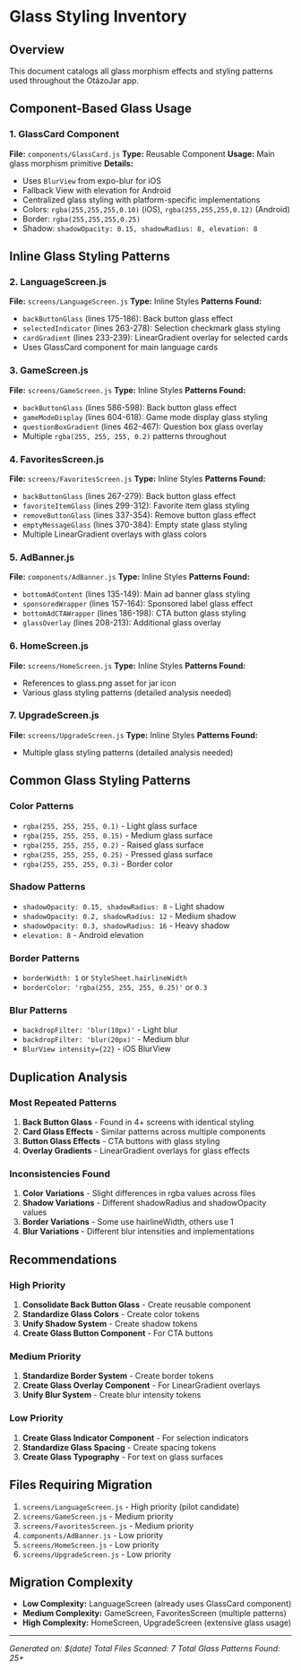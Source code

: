 # Glass Styling Inventory

## Overview
This document catalogs all glass morphism effects and styling patterns used throughout the OtázoJar app.

## Component-Based Glass Usage

### 1. GlassCard Component
**File:** `components/GlassCard.js`
**Type:** Reusable Component
**Usage:** Main glass morphism primitive
**Details:**
- Uses `BlurView` from expo-blur for iOS
- Fallback View with elevation for Android
- Centralized glass styling with platform-specific implementations
- Colors: `rgba(255,255,255,0.10)` (iOS), `rgba(255,255,255,0.12)` (Android)
- Border: `rgba(255,255,255,0.25)`
- Shadow: `shadowOpacity: 0.15, shadowRadius: 8, elevation: 8`

## Inline Glass Styling Patterns

### 2. LanguageScreen.js
**File:** `screens/LanguageScreen.js`
**Type:** Inline Styles
**Patterns Found:**
- `backButtonGlass` (lines 175-186): Back button glass effect
- `selectedIndicator` (lines 263-278): Selection checkmark glass styling
- `cardGradient` (lines 233-239): LinearGradient overlay for selected cards
- Uses GlassCard component for main language cards

### 3. GameScreen.js
**File:** `screens/GameScreen.js`
**Type:** Inline Styles
**Patterns Found:**
- `backButtonGlass` (lines 586-598): Back button glass effect
- `gameModeDisplay` (lines 604-618): Game mode display glass styling
- `questionBoxGradient` (lines 462-467): Question box glass overlay
- Multiple `rgba(255, 255, 255, 0.2)` patterns throughout

### 4. FavoritesScreen.js
**File:** `screens/FavoritesScreen.js`
**Type:** Inline Styles
**Patterns Found:**
- `backButtonGlass` (lines 267-279): Back button glass effect
- `favoriteItemGlass` (lines 299-312): Favorite item glass styling
- `removeButtonGlass` (lines 337-354): Remove button glass effect
- `emptyMessageGlass` (lines 370-384): Empty state glass styling
- Multiple LinearGradient overlays with glass colors

### 5. AdBanner.js
**File:** `components/AdBanner.js`
**Type:** Inline Styles
**Patterns Found:**
- `bottomAdContent` (lines 135-149): Main ad banner glass styling
- `sponsoredWrapper` (lines 157-164): Sponsored label glass effect
- `bottomAdCTAWrapper` (lines 186-198): CTA button glass styling
- `glassOverlay` (lines 208-213): Additional glass overlay

### 6. HomeScreen.js
**File:** `screens/HomeScreen.js`
**Type:** Inline Styles
**Patterns Found:**
- References to glass.png asset for jar icon
- Various glass styling patterns (detailed analysis needed)

### 7. UpgradeScreen.js
**File:** `screens/UpgradeScreen.js`
**Type:** Inline Styles
**Patterns Found:**
- Multiple glass styling patterns (detailed analysis needed)

## Common Glass Styling Patterns

### Color Patterns
- `rgba(255, 255, 255, 0.1)` - Light glass surface
- `rgba(255, 255, 255, 0.15)` - Medium glass surface
- `rgba(255, 255, 255, 0.2)` - Raised glass surface
- `rgba(255, 255, 255, 0.25)` - Pressed glass surface
- `rgba(255, 255, 255, 0.3)` - Border color

### Shadow Patterns
- `shadowOpacity: 0.15, shadowRadius: 8` - Light shadow
- `shadowOpacity: 0.2, shadowRadius: 12` - Medium shadow
- `shadowOpacity: 0.3, shadowRadius: 16` - Heavy shadow
- `elevation: 8` - Android elevation

### Border Patterns
- `borderWidth: 1` or `StyleSheet.hairlineWidth`
- `borderColor: 'rgba(255, 255, 255, 0.25)'` or `0.3`

### Blur Patterns
- `backdropFilter: 'blur(10px)'` - Light blur
- `backdropFilter: 'blur(20px)'` - Medium blur
- `BlurView intensity={22}` - iOS BlurView

## Duplication Analysis

### Most Repeated Patterns
1. **Back Button Glass** - Found in 4+ screens with identical styling
2. **Card Glass Effects** - Similar patterns across multiple components
3. **Button Glass Effects** - CTA buttons with glass styling
4. **Overlay Gradients** - LinearGradient overlays for glass effects

### Inconsistencies Found
1. **Color Variations** - Slight differences in rgba values across files
2. **Shadow Variations** - Different shadowRadius and shadowOpacity values
3. **Border Variations** - Some use hairlineWidth, others use 1
4. **Blur Variations** - Different blur intensities and implementations

## Recommendations

### High Priority
1. **Consolidate Back Button Glass** - Create reusable component
2. **Standardize Glass Colors** - Create color tokens
3. **Unify Shadow System** - Create shadow tokens
4. **Create Glass Button Component** - For CTA buttons

### Medium Priority
1. **Standardize Border System** - Create border tokens
2. **Create Glass Overlay Component** - For LinearGradient overlays
3. **Unify Blur System** - Create blur intensity tokens

### Low Priority
1. **Create Glass Indicator Component** - For selection indicators
2. **Standardize Glass Spacing** - Create spacing tokens
3. **Create Glass Typography** - For text on glass surfaces

## Files Requiring Migration
1. `screens/LanguageScreen.js` - High priority (pilot candidate)
2. `screens/GameScreen.js` - Medium priority
3. `screens/FavoritesScreen.js` - Medium priority
4. `components/AdBanner.js` - Low priority
5. `screens/HomeScreen.js` - Low priority
6. `screens/UpgradeScreen.js` - Low priority

## Migration Complexity
- **Low Complexity:** LanguageScreen (already uses GlassCard component)
- **Medium Complexity:** GameScreen, FavoritesScreen (multiple patterns)
- **High Complexity:** HomeScreen, UpgradeScreen (extensive glass usage)

---
*Generated on: $(date)*
*Total Files Scanned: 7*
*Total Glass Patterns Found: 25+*

